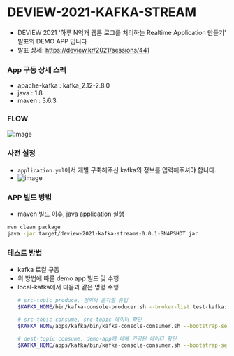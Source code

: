 # DEVIEW-2021-KAFKA-STREAM
- DEVIEW 2021 '하루 N억개 웹툰 로그를 처리하는 Realtime Application 만들기' 발표의 DEMO APP 입니다
- 발표 상세: https://deview.kr/2021/sessions/441

### App 구동 상세 스펙
- apache-kafka : kafka_2.12-2.8.0
- java : 1.8
- maven : 3.6.3

### FLOW
![image](https://user-images.githubusercontent.com/10006290/143026013-4ac715b9-b85e-4a92-9d77-533feeac1204.png)

### 사전 설정
- `application.yml`에서 개별 구축해주신 kafka의 정보를 입력해주셔야 합니다.
- ![image](https://user-images.githubusercontent.com/10006290/143025663-e71f66bc-2e3e-4eeb-9661-dcc2264e144a.png)


### APP 빌드 방법
- maven 빌드 이후, java application 실행
```bash
mvn clean package
java -jar target/deview-2021-kafka-streams-0.0.1-SNAPSHOT.jar
```

### 테스트 방법
- kafka 로컬 구동
- 위 방법에 따른 demo app 빌드 및 수행
- local-kafka에서 다음과 같은 명령 수행
  ```bash
  # src-topic produce, 임의의 문자열 유입
  $KAFKA_HOME/bin/kafka-console-producer.sh --broker-list test-kafka:9092 --topic src-topic
  
  # src-topic consume, src-topic 데이터 확인
  $KAFKA_HOME/apps/kafka/bin/kafka-console-consumer.sh --bootstrap-server test-kafka:9092 --topic src-topic
  
  # dest-topic consume, demo-app에 대해 가공된 데이터 확인
  $KAFKA_HOME/apps/kafka/bin/kafka-console-consumer.sh --bootstrap-server test-kafka:9092 --topic dest-topic
  ```
